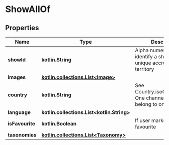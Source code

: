 
# ShowAllOf

## Properties
Name | Type | Description | Notes
------------ | ------------- | ------------- | -------------
**showId** | **kotlin.String** | Alpha numeric number to identify a show. It is unique accross a territory |  [optional]
**images** | [**kotlin.collections.List&lt;Image&gt;**](Image.md) |  |  [optional]
**country** | **kotlin.String** | See Country.isoCountryCode. One channel can only belong to one country |  [optional]
**language** | **kotlin.collections.List&lt;kotlin.String&gt;** |  |  [optional]
**isFavourite** | **kotlin.Boolean** | If user marked this as a favourite |  [optional]
**taxonomies** | [**kotlin.collections.List&lt;Taxonomy&gt;**](Taxonomy.md) |  |  [optional]



